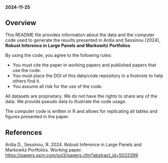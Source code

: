 #### 2024-11-25

## Overview

This README file provides information about the data and the computer code used to generate the results presented in Ardia and Sessinou (2024), **Robust Inference in Large Panels and Markowitz Portfolios**

By using the code, you agree to the following rules:

- You must cite the paper in working papers and published papers that use the code.
- You must place the DOI of this data/code repository in a footnote to help others find it.
- You assume all risk for the use of the code.

All datasets are proprietary. We do not have the rights to share any of the data. We provide pseudo data to illustrate the code usage. 

The computer code is written in R and allows for replicating all tables and figures presented in the paper.

## References

Ardia D., Sessinou, R. 2024. Robust Inference in Large Panels and Markowitz Portfolios. Working paper. https://papers.ssrn.com/sol3/papers.cfm?abstract_id=5033399
